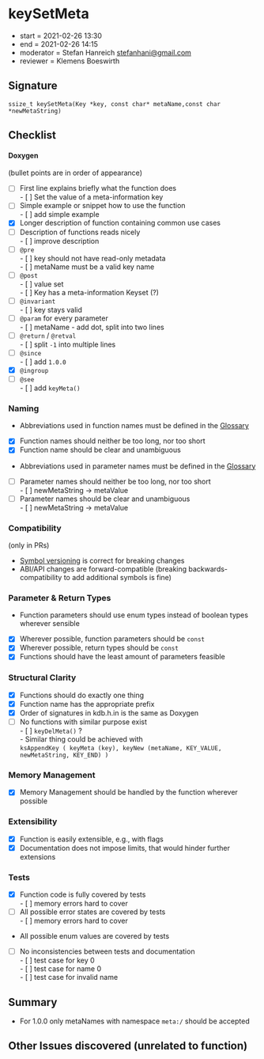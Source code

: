 # keySetMeta

- start = 2021-02-26 13:30
- end = 2021-02-26 14:15
- moderator = Stefan Hanreich <stefanhani@gmail.com>
- reviewer = Klemens Boeswirth

## Signature

`ssize_t keySetMeta(Key *key, const char* metaName,const char *newMetaString)`

## Checklist

#### Doxygen

(bullet points are in order of appearance)

- [ ] First line explains briefly what the function does  
       - [ ] Set the value of a meta-information key
- [ ] Simple example or snippet how to use the function  
       - [ ] add simple example
- [x] Longer description of function containing common use cases
- [ ] Description of functions reads nicely  
       - [ ] improve description
- [ ] `@pre`  
       - [ ] key should not have read-only metadata  
       - [ ] metaName must be a valid key name
- [ ] `@post`  
       - [ ] value set  
       - [ ] Key has a meta-information Keyset (?)
- [ ] `@invariant`  
       - [ ] key stays valid
- [ ] `@param` for every parameter  
       - [ ] metaName - add dot, split into two lines
- [ ] `@return` / `@retval`  
       - [ ] split `-1` into multiple lines
- [ ] `@since`  
       - [ ] add `1.0.0`
- [x] `@ingroup`
- [ ] `@see`  
       - [ ] add `keyMeta()`

### Naming

- Abbreviations used in function names must be defined in the
  [Glossary](/doc/help/elektra-glossary.md)
- [x] Function names should neither be too long, nor too short
- [x] Function name should be clear and unambiguous
- Abbreviations used in parameter names must be defined in the
  [Glossary](/doc/help/elektra-glossary.md)
- [ ] Parameter names should neither be too long, nor too short  
       - [ ] newMetaString -> metaValue
- [ ] Parameter names should be clear and unambiguous  
       - [ ] newMetaString -> metaValue

### Compatibility

(only in PRs)

- [Symbol versioning](/doc/dev/symbol-versioning.md)
  is correct for breaking changes
- ABI/API changes are forward-compatible (breaking backwards-compatibility
  to add additional symbols is fine)

### Parameter & Return Types

- Function parameters should use enum types instead of boolean types
  wherever sensible
- [x] Wherever possible, function parameters should be `const`
- [x] Wherever possible, return types should be `const`
- [x] Functions should have the least amount of parameters feasible

### Structural Clarity

- [x] Functions should do exactly one thing
- [x] Function name has the appropriate prefix
- [x] Order of signatures in kdb.h.in is the same as Doxygen
- [ ] No functions with similar purpose exist  
       - [ ] `keyDelMeta()` ?  
       - Similar thing could be achieved with  
       `ksAppendKey ( keyMeta (key), keyNew (metaName, KEY_VALUE, newMetaString, KEY_END) )`

### Memory Management

- [x] Memory Management should be handled by the function wherever possible

### Extensibility

- [x] Function is easily extensible, e.g., with flags
- [x] Documentation does not impose limits, that would hinder further extensions

### Tests

- [x] Function code is fully covered by tests  
       - [ ] memory errors hard to cover
- [ ] All possible error states are covered by tests  
       - [ ] memory errors hard to cover
- All possible enum values are covered by tests
- [ ] No inconsistencies between tests and documentation  
       - [ ] test case for key 0  
       - [ ] test case for name 0  
       - [ ] test case for invalid name

## Summary

- For 1.0.0 only metaNames with namespace `meta:/` should be accepted

## Other Issues discovered (unrelated to function)
